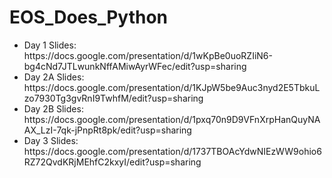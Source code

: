 # EOS_Does_Python

<ul>
  <li>Day 1 Slides: https://docs.google.com/presentation/d/1wKpBe0uoRZIiN6-bg4cNd7JTLwunkNffAMiwAyrWFec/edit?usp=sharing</li>
  <li>Day 2A Slides: https://docs.google.com/presentation/d/1KJpW5be9Auc3nyd2E5TbkuLzo7930Tg3gvRnI9TwhfM/edit?usp=sharing </li>
  <li> Day 2B Slides: https://docs.google.com/presentation/d/1pxq70n9D9VFnXrpHanQuyNAAX_LzI-7qk-jPnpRt8pk/edit?usp=sharing </li>
  <li> Day 3 Slides: https://docs.google.com/presentation/d/1737TBOAcYdwNIEzWW9ohio6RZ72QvdKRjMEhfC2kxyI/edit?usp=sharing </li>
 </ul>
